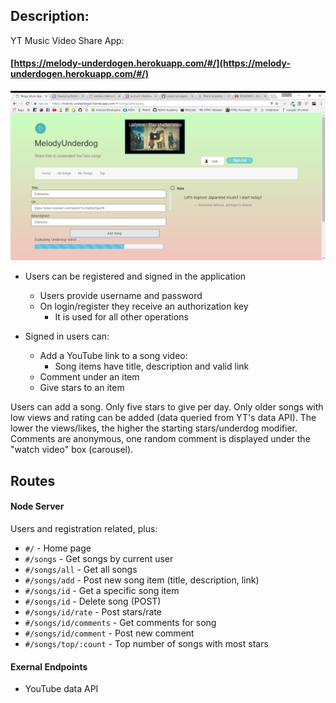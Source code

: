 ##  Description:

YT Music Video Share App:

#### [https://melody-underdogen.herokuapp.com/#/](https://melody-underdogen.herokuapp.com/#/)

![Alt text](tengu-app.png)

* Users can be registered and signed in the application
  * Users provide username and password
  * On login/register they receive an authorization key
    * It is used for all other operations

* Signed in users can:
  * Add a YouTube link to a song video:
    * Song items have title, description and valid link
  * Comment under an item
  * Give stars to an item

Users can add a song. Only five stars to give per day. Only older songs with low
views and rating can be added (data queried from YT's data API).
The lower the views/likes, the higher the starting stars/underdog modifier. Comments are anonymous, one random comment is displayed
under the "watch video" box (carousel).

## Routes
 #### Node Server

Users and registration related, plus:

* `#/` - Home page
* `#/songs` - Get songs by current user
* `#/songs/all` - Get all songs
* `#/songs/add` - Post new song item (title, description, link)
* `#/songs/id` - Get a specific song item
* `#/songs/id` - Delete song (POST)
* `#/songs/id/rate` - Post stars/rate
* `#/songs/id/comments` - Get comments for song
* `#/songs/id/comment` - Post new comment
* `#/songs/top/:count` - Top number of songs with most stars

#### Exernal Endpoints

* YouTube data API